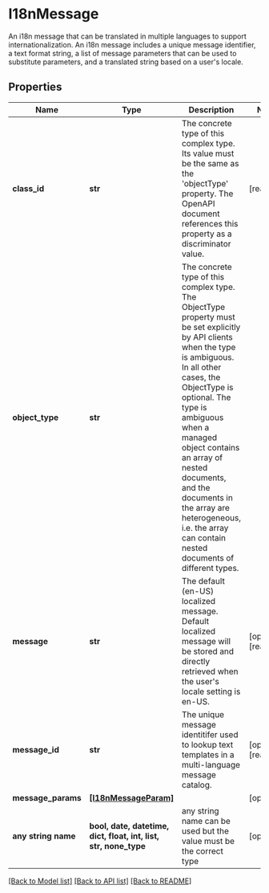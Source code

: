 # I18nMessage

An i18n message that can be translated in multiple languages to support internationalization. An i18n message includes a unique message identifier, a text format string, a list of message parameters that can be used  to substitute parameters, and a translated string based on a user's locale.
## Properties
Name | Type | Description | Notes
------------ | ------------- | ------------- | -------------
**class_id** | **str** | The concrete type of this complex type. Its value must be the same as the &#39;objectType&#39; property. The OpenAPI document references this property as a discriminator value. | [readonly] 
**object_type** | **str** | The concrete type of this complex type. The ObjectType property must be set explicitly by API clients when the type is ambiguous. In all other cases, the  ObjectType is optional.  The type is ambiguous when a managed object contains an array of nested documents, and the documents in the array are heterogeneous, i.e. the array can contain nested documents of different types. | 
**message** | **str** | The default (en-US) localized message. Default localized message will be stored and directly retrieved when the user&#39;s locale setting is en-US. | [optional] [readonly] 
**message_id** | **str** | The unique message identitifer used to lookup text templates in a multi-language message catalog. | [optional] [readonly] 
**message_params** | [**[I18nMessageParam]**](I18nMessageParam.md) |  | [optional] 
**any string name** | **bool, date, datetime, dict, float, int, list, str, none_type** | any string name can be used but the value must be the correct type | [optional]

[[Back to Model list]](../README.md#documentation-for-models) [[Back to API list]](../README.md#documentation-for-api-endpoints) [[Back to README]](../README.md)


